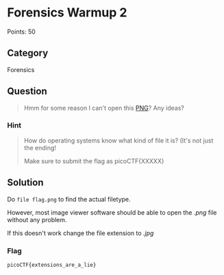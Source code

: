 # Forensics Warmup 2
Points: 50

## Category
Forensics

## Question
>Hmm for some reason I can't open this [PNG](files/flag.png)? Any ideas?

### Hint
>How do operating systems know what kind of file it is? (It's not just the ending!
>
>Make sure to submit the flag as picoCTF{XXXXX}

## Solution
Do `file flag.png` to find the actual filetype.

However, most image viewer software should be able to open the _.png_ file without any problem.

If this doesn't work change the file extension to _.jpg_

### Flag
`picoCTF{extensions_are_a_lie}`
